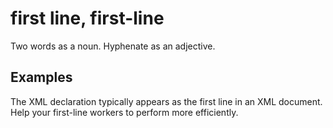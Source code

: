 # first line, first-line

Two words as a noun. Hyphenate as an adjective.

## Examples

The XML declaration typically appears as the first line in an XML document.  
Help your first-line workers to perform more efficiently.  
